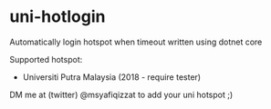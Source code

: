 # uni-hotlogin
Automatically login hotspot when timeout written using dotnet core

Supported hotspot:

* Universiti Putra Malaysia (2018 - require tester)

DM me at (twitter) @msyafiqizzat to add your uni hotspot ;)
